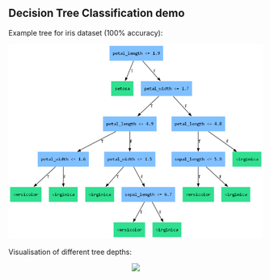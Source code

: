 ## Decision Tree Classification demo

Example tree for iris dataset (100% accuracy):

<p align="center">
	<img src="images/best_tree_iris_data.png"/>
</p>

Visualisation of different tree depths:

<p align="center">
	<img src="images/different_depths.gif"/>
</p>

